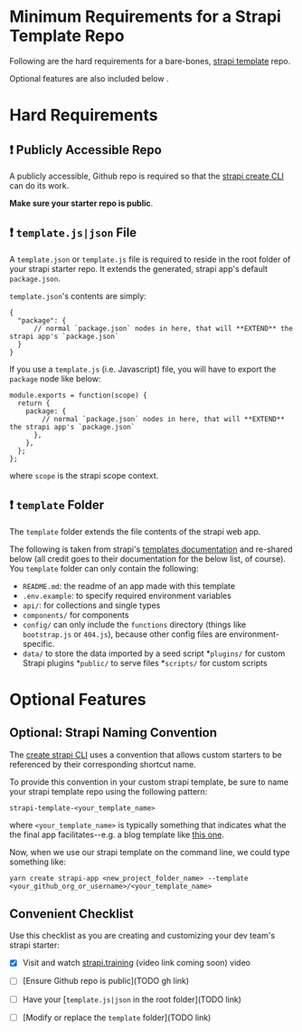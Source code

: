 # Minimum Requirements for a Strapi Template Repo
Following are the hard requirements for a bare-bones, [strapi template](https://strapi.io/documentation/developer-docs/latest/setup-deployment-guides/installation/templates.html) repo.

Optional features are also included below .

# Hard Requirements

## ❗️ Publicly Accessible Repo
A publicly accessible, Github repo is required so that the [strapi create CLI](https://github.com/strapi/strapi/tree/master/packages/create-strapi-app) can do its work.

**Make sure your starter repo is public**.


## ❗️ `template.js|json` File

A `template.json` or `template.js` file is required to reside in the root folder of your strapi starter repo.  It extends the generated, strapi app's default `package.json`.

`template.json`'s contents are simply: 
```
{
  "package": {
      // normal `package.json` nodes in here, that will **EXTEND** the strapi app's `package.json`
  }
}
```

If you use a `template.js` (i.e. Javascript) file, you will have to export the `package` node like below: 
```
module.exports = function(scope) {
  return {
    package: {
        // normal `package.json` nodes in here, that will **EXTEND** the strapi app's `package.json`
      },
    },
  };
};
```
where `scope` is the strapi scope context. 

## ❗️ `template` Folder

The `template` folder extends the file contents of the strapi web app.

The following is taken from strapi's [templates documentation](https://strapi.io/documentation/developer-docs/latest/setup-deployment-guides/installation/templates.html#file-structure) and re-shared below (all credit goes to their documentation for the below list, of course).  You `template` folder can only contain the following: 

* `README.md`: the readme of an app made with this template
* `.env.example`: to specify required environment variables
* `api/`: for collections and single types
* `components/` for components
* `config/` can only include the `functions` directory (things like `bootstrap.js` or `404.js`), because other config files are environment-specific.
* `data/` to store the data imported by a seed script
*`plugins/` for custom Strapi plugins
*`public/` to serve files
*`scripts/` for custom scripts



# Optional Features

## Optional: Strapi Naming Convention

The [create strapi CLI](https://github.com/strapi/strapi/tree/master/packages/create-strapi-app) uses a convention that allows custom starters to be referenced by their corresponding shortcut name.  

To provide this convention in your custom strapi template, be sure to name your strapi template repo using the following pattern:

`strapi-template-<your_template_name>`

where `<your_template_name>` is typically something that indicates what the the final app facilitates--e.g. a blog template like [this one](https://github.com/strapi/strapi-template-blog). 

Now, when we use our strapi template on the command line, we could type something like: 

```
yarn create strapi-app <new_project_folder_name> --template <your_github_org_or_username>/<your_template_name>
```

## Convenient Checklist
Use this checklist as you are creating and customizing your dev team's strapi starter: 
- [X] Visit and watch [strapi.training](https://strapi.training) (video link coming soon) video
- [ ] [Ensure Github repo is public](TODO gh link)
- [ ] Have your [`template.js|json` in the root folder](TODO link)
- [ ] [Modify or replace the `template` folder](TODO link)

